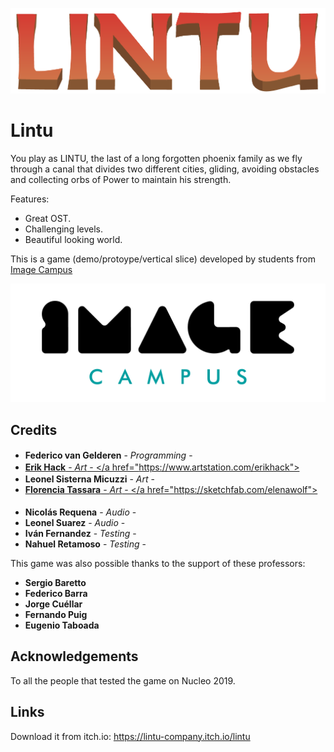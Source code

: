 <p align="center">
<img src="logo.png" alt="PONER NOMBRE DEL JUEGO ACA"/>
</p>

# Lintu

You play as LINTU,  the last of a long forgotten phoenix family as we fly through a canal  that divides two different cities, gliding, avoiding obstacles and  collecting orbs of Power to maintain his strength.



Features:

- Great OST.
- Challenging levels.
- Beautiful looking world.

This is a game (demo/protoype/vertical slice) developed by students from <a href="https://www.imagecampus.edu.ar/">Image Campus</a>

<p align="center">
  <a href="https://www.imagecampus.edu.ar/">
    <img src="logo-image-campus.png" alt="Image Campus"/>
  </a> 
</p>


## Credits

- **Federico van Gelderen** - *Programming* - </a> <a href="https://twitter.com/fedepvg"><img height="16" width="16" src="https://unpkg.com/simple-icons@latest/icons/twitter.svg" /><img height="16" width="16" src="https://unpkg.com/simple-icons@latest/icons/github.svg" />
- **Erik Hack** - *Art* - </a href="https://www.artstation.com/erikhack"><img height="16" width="16" src="https://unpkg.com/simple-icons@latest/icons/artstation.svg" /></a>
- **Leonel Sisterna Micuzzi** - *Art* - <a href="https://sketchfab.com/IronKiller"><img height="16" width="16" src="https://ps.w.org/sketchfab-oembed/assets/icon-128x128.png?rev=1103504" />
- **Florencia Tassara** - *Art* - </a href="https://sketchfab.com/elenawolf"><img height="16" width="16" src="https://ps.w.org/sketchfab-oembed/assets/icon-128x128.png?rev=1103504" /><a href="https://www.artstation.com/bluwolf"><img height="16" width="16" src="https://unpkg.com/simple-icons@latest/icons/artstation.svg" /></a>
- **Nicolás Requena** - *Audio* - 
- **Leonel Suarez** - *Audio* - 
- **Iván Fernandez** - *Testing* - 
- **Nahuel Retamoso** - *Testing* -


This game was also possible thanks to the support of these professors:

- **Sergio Baretto**
- **Federico Barra**
- **Jorge Cuéllar**
- **Fernando Puig**
- **Eugenio Taboada**


## Acknowledgements

To all the people that tested the game on Nucleo 2019.


## Links

Download it from itch.io: https://lintu-company.itch.io/lintu
